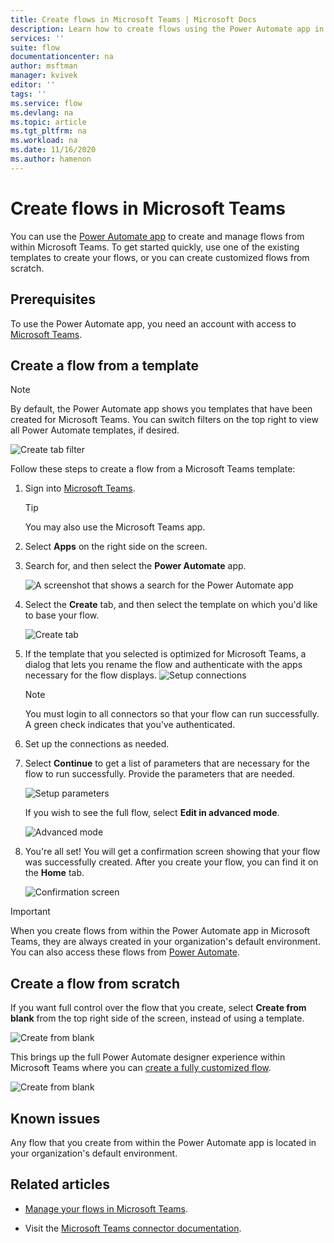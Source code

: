 ```yaml
---
title: Create flows in Microsoft Teams | Microsoft Docs
description: Learn how to create flows using the Power Automate app in Microsoft Teams
services: ''
suite: flow
documentationcenter: na
author: msftman
manager: kvivek
editor: ''
tags: ''
ms.service: flow
ms.devlang: na
ms.topic: article
ms.tgt_pltfrm: na
ms.workload: na
ms.date: 11/16/2020
ms.author: hamenon
---
```


# Create flows in Microsoft Teams

You can use the [Power Automate app](./install-teams-app.md) to create and manage flows from within Microsoft Teams. To get started quickly, use one of the existing templates to create your flows, or you can create customized flows from scratch. 

## Prerequisites

To use the Power Automate app, you need an account with access to [Microsoft Teams](https://teams.microsoft.com).

## Create a flow from a template

>[!NOTE]
>By default, the Power Automate app shows you templates that have been created for Microsoft Teams. You can switch filters on the top right to view all Power Automate templates, if desired.
 
![Create tab filter](../media/power-automate-teams-app-create/create-filter.png)

Follow these steps to create a flow from a Microsoft Teams template:

1. Sign into [Microsoft Teams](Https://Teams.Microsoft.com).

   >[!TIP]
   >You may also use the Microsoft Teams app.

1. Select **Apps** on the right side on the screen.
1. Search for, and then select the **Power Automate** app.

   ![A screenshot that shows a search for the Power Automate app](../media/power-automate-teams-app-create/search-app.png)

1. Select the **Create** tab, and then select the template on which you'd like to base your flow.

   ![Create tab](../media/power-automate-teams-app-create/create-tab.png)

1. If the template that you selected is optimized for Microsoft Teams, a dialog that lets you rename the flow and authenticate with the apps necessary for the flow displays.
   ![Setup connections](../media/power-automate-teams-app-create/template1.png)

   >[!NOTE]
   >You must login to all connectors so that your flow can run successfully. A green check indicates that you've authenticated.

1. Set up the connections as needed.

1. Select **Continue** to get a list of parameters that are necessary for the flow to run successfully. Provide the parameters that are needed.
   
   ![Setup parameters](../media/power-automate-teams-app-create/template2.png)

   If you wish to see the full flow, select **Edit in advanced mode**.
   
   ![Advanced mode](../media/power-automate-teams-app-create/template-advanced.png)

1. You're all set! You will get a confirmation screen showing that your flow was successfully created. After you create your flow, you can find it on the **Home** tab.

   ![Confirmation screen](../media/power-automate-teams-app-create/template3.png)

>[!IMPORTANT]
>When you create flows from within the Power Automate app in Microsoft Teams, they are always created in your organization's default environment. You can also access these flows from [Power Automate](https://flow.microsoft.com).

## Create a flow from scratch

If you want full control over the flow that you create, select **Create from blank** from the top right side of the screen, instead of using a template.

   ![Create from blank](../media/power-automate-teams-app-create/create-blank.png)

This brings up the full Power Automate designer experience within Microsoft Teams where you can [create a fully customized flow](https://docs.microsoft.com/power-automate/get-started-logic-flow).

   ![Create from blank](../media/power-automate-teams-app-create/full-editor.png)


## Known issues

Any flow that you create from within the Power Automate app is located in your organization's default environment.

## Related articles
- [Manage your flows in Microsoft Teams](./teams-app-home.md).

- Visit the [Microsoft Teams connector documentation](https://docs.microsoft.com/connectors/teams/).


